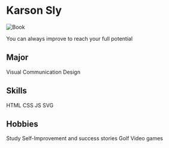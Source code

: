 # Karson Sly

![Book](https://img.rawpixel.com/private/static/images/website/2022-05/sv159407-image-kwvx72ae.jpg?w=800&dpr=1&fit=default&crop=default&q=65&vib=3&con=3&usm=15&bg=F4F4F3&ixlib=js-2.2.1&s=6da65057b0cd18ca5c2c509a319d6316)

You can always improve to reach your full potential

## Major

Visual Communication Design

## Skills
HTML
CSS
JS
SVG

## Hobbies
Study Self-Improvement and success stories
Golf
Video games

<!--
**Speedy1414/Speedy1414** is a ✨ _special_ ✨ repository because its `README.md` (this file) appears on your GitHub profile.

Here are some ideas to get you started:

- 🔭 I’m currently working on ...
- 🌱 I’m currently learning ...
- 👯 I’m looking to collaborate on ...
- 🤔 I’m looking for help with ...
- 💬 Ask me about ...
- 📫 How to reach me: ...
- 😄 Pronouns: ...
- ⚡ Fun fact: ...
-->
